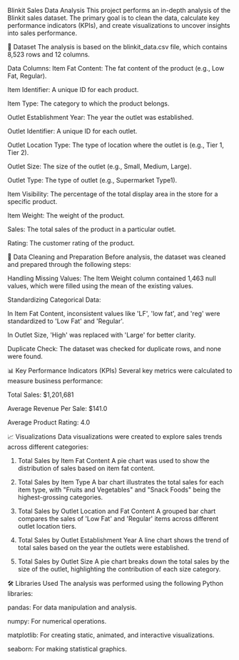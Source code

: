 Blinkit Sales Data Analysis
This project performs an in-depth analysis of the Blinkit sales dataset. The primary goal is to clean the data, calculate key performance indicators (KPIs), and create visualizations to uncover insights into sales performance.

📂 Dataset
The analysis is based on the blinkit_data.csv file, which contains 8,523 rows and 12 columns.

Data Columns:
Item Fat Content: The fat content of the product (e.g., Low Fat, Regular).

Item Identifier: A unique ID for each product.

Item Type: The category to which the product belongs.

Outlet Establishment Year: The year the outlet was established.

Outlet Identifier: A unique ID for each outlet.

Outlet Location Type: The type of location where the outlet is (e.g., Tier 1, Tier 2).

Outlet Size: The size of the outlet (e.g., Small, Medium, Large).

Outlet Type: The type of outlet (e.g., Supermarket Type1).

Item Visibility: The percentage of the total display area in the store for a specific product.

Item Weight: The weight of the product.

Sales: The total sales of the product in a particular outlet.

Rating: The customer rating of the product.

🧹 Data Cleaning and Preparation
Before analysis, the dataset was cleaned and prepared through the following steps:

Handling Missing Values: The Item Weight column contained 1,463 null values, which were filled using the mean of the existing values.

Standardizing Categorical Data:

In Item Fat Content, inconsistent values like 'LF', 'low fat', and 'reg' were standardized to 'Low Fat' and 'Regular'.

In Outlet Size, 'High' was replaced with 'Large' for better clarity.

Duplicate Check: The dataset was checked for duplicate rows, and none were found.

📊 Key Performance Indicators (KPIs)
Several key metrics were calculated to measure business performance:

Total Sales: $1,201,681

Average Revenue Per Sale: $141.0

Average Product Rating: 4.0

📈 Visualizations
Data visualizations were created to explore sales trends across different categories:

1. Total Sales by Item Fat Content
A pie chart was used to show the distribution of sales based on item fat content.

2. Total Sales by Item Type
A bar chart illustrates the total sales for each item type, with "Fruits and Vegetables" and "Snack Foods" being the highest-grossing categories.

3. Total Sales by Outlet Location and Fat Content
A grouped bar chart compares the sales of 'Low Fat' and 'Regular' items across different outlet location tiers.

4. Total Sales by Outlet Establishment Year
A line chart shows the trend of total sales based on the year the outlets were established.

5. Total Sales by Outlet Size
A pie chart breaks down the total sales by the size of the outlet, highlighting the contribution of each size category.

🛠 Libraries Used
The analysis was performed using the following Python libraries:

pandas: For data manipulation and analysis.

numpy: For numerical operations.

matplotlib: For creating static, animated, and interactive visualizations.

seaborn: For making statistical graphics.
